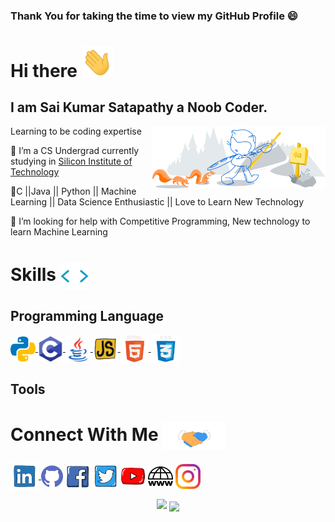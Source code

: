 ### Thank You for taking the time to view my GitHub Profile :smile: 
<h1> Hi there <img src="Assert/hi.gif" width="50px" align = 'cente' > 
</h1>
<h2>I am Sai Kumar Satapathy a Noob Coder.</h2>
Learning to be coding expertise

<img width="55%" align="right" alt="Github" src= 'Assert/git-header.svg' />


🔭 I’m a CS Undergrad currently studying in [Silicon Institute of Technology](https://www.silicon.ac.in/)

🌱C  ||Java  ||  Python  ||  Machine Learning  ||  Data Science Enthusiastic ||  Love to Learn New Technology 

🤔 I’m looking for help with  Competitive Programming,  New technology  to learn Machine Learning


<h1> Skills <img src='Assert/code.webp' width="45px" align ='center'> </h1>
<h2> Programming Language</h2>
<a href= https://github.com/kumar-sai-21?tab=repositories&q=&type=&language=python&sort= ><img src='Assert/python.svg' width=40 align= center>
</a>
<a href= https://github.com/kumar-sai-21?tab=repositories&q=&type=&language=c&sort=><img src='Assert/c.svg' width=40 align= center>
</a>
<a href= https://github.com/kumar-sai-21?tab=repositories&q=&type=&language=java&sort=><img src='Assert/java.svg' width=40 align= center>
</a>
<a href=https://github.com/kumar-sai-21?tab=repositories&q=&type=&language=javascript&sort=><img src='Assert/js.webp' width=40 align= center>
</a> 
<a href=https://github.com/kumar-sai-21?tab=repositories&q=&type=&html&sort=><img src='Assert/html.gif' width=45 align= center>
</a> 
<img src='Assert/css.gif' width=45 align= center>

<h2> Tools</h2>


<h1> Connect With Me <img src='Assert/handshake.gif' width="100px" align = center> </h1>

<a href = 'https://www.linkedin.com/in/sai-kumar-satapathy-212544173/'><img width =45px align = 'center' src="Assert/linkedin.gif">
</a>     <a href = 'https://github.com/kumar-sai-21'><img width =35px align = 'center' src="Assert/github.svg"></a>
<a href = 'https://www.facebook.com/profile.php?id=100005693494778'><img width =40px align = 'center' src="Assert/fb.webp"></a>
<a href = 'https://www.twitter.com/itz_SaiKumar'><img width =40px align = 'center' src="Assert/twitter.webp"></a>
<a href = 'https://www.youtube.com/channel/UCW7Za-LRrUqWgroZR-T5WWg'><img width =40px align = 'center' src="Assert/yt.webp"></a>
<a href = 'https://saikumarsatapathy4.wixsite.com/saikumar'><img width =40px align = 'center' src="Assert/portfolio.png"></a>
<a href = 'https://saikumarsatapathy4.wixsite.com/saikumar'><img width =40px align = 'center' src="Assert/instagram.svg"></a>
              
              
              
<p align="center"> <img src="https://github-readme-stats.vercel.app/api?username=kumar-sai-21&show_icons=true&theme=gotham" />


<img align="center" src="https://github-readme-stats.vercel.app/api/top-langs/?username=kumar-sai-21&theme=default"/>

<!--
**kumar-sai-21/kumar-sai-21** is a ✨ _special_ ✨ repository because its `README.md` (this file) appears on your GitHub profile.
-->
